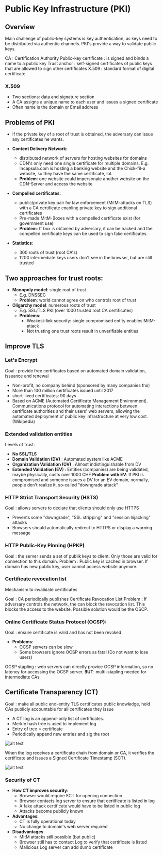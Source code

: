 # Public Key Infrastructure (PKI)

## Overview
Main challenge of public-key systems is key authentication, as keys need to be distributed via authentic channels.
PKI's provide a way to validate public keys.

CA
: Certification Authority
Public-key certificate
: is signed and binds a name to a public key
Trust anchor
: self-signed certificates of public keys that are allowed to sign other certificates
X.509
: standard format of digital certificate

### X.509
* Two sections: data and signature section
* A CA assigns a unique name to each user and issues a signed certificate
* Often name is the domain or Email address

## Problems of PKI
* If the private key of a root of trust is obtained, the adversary can issue any certificates he wants.

* **Content Delivery Network**:
    * distributed network of servers for hosting websites for domains
    * CDN's only need one single certificate for multiple domains. E.g. Incapsula.com is hosting a banking website and the Chick-fil-a website, so they have the same certificate, lol.
    * **Problem**: one website could impersonate another website on the CDN-Server and access the website

* **Compelled certificates**:
    * public/private key pair for law enforcement (MitM-attacks on TLS) with a CA certificate enabling private key to sign additional certificates
    * Pre-made MitM-Boxes with a compelled certificate exist (for government use)
    * **Problem**: If box is obtained by adversary, it can be hacked and the compelled certificate keys can be used to sign fake certificates.

* **Statistics**:
    * 300 roots of trust (root CA's)
    * 1200 intermediate keys users don't see in the browser, but are still trusted


## Two approaches for trust roots:
* **Monopoly model**: single root of trust
    * E.g. DNSSEC
    * **Problem**: world cannot agree on who controls root of trust
* **Oligarchy model**: numerous roots of trust
    * E.g. SSL/TLS PKI (over 1000 trusted root CA certificates)
    * **Problems**:
        * Weakest-link security: single compromised entity enables MitM-attack
        * Not trusting one trust roots result in unverifiable entities


## Improve TLS

### Let's Encrypt
Goal
: provide free certificates based on automated domain validation, issuance and renewal
* Non-profit, no company behind (sponsored by many companies tho)
* More than 100 million certificates issued until 2017
* short-lived certificates: 90 days
* Based on ACME (Automated Certificate Management Environment). Communications protocol for automating interactions between certificate authorities and their users' web servers, allowing the automated deployment of public key infrastructure at very low cost. (Wikipedia)

### Extended validation entities

Levels of trust:

* **No SSL/TLS**  
* **Domain Validation (DV)**
: Automated system like ACME
* **Organization Validation (OV)**
: Almost indistinguishable from DV
* **Extended Validation (EV)**
: Entities (companies) are being validated, maybe physically, costs over 1000 CHF
**Problem with EV**: If PKI is compromised and someone issues a DV for an EV domain, normally, people don't realize it, so-called "downgrade attack"

### HTTP Strict Transport Security (HSTS)
Goal
: allows servers to declare that clients should only use HTTPS 
* Prevents some "downgrade", "SSL stripping" and "session hijacking" attacks
* Browsers should automatically redirect to HTTPS or display a warning message

### HTTP Public-Key Pinning (HPKP)
Goal
: the server sends a set of publik keys to client. Only those are valid for connection to this domain.
Problem
: Public key is cached in browser. If domain has new public key, user cannot access website anymore.

### Certificate revocation list
Mechanism to invalidate certificates

Goal
: CA periodically publishes Certificate Revocation List
Problem
: If adversary controls the network, the can block the revocation list. This blocks the access to the website. 
Possible solution would be the OSCP.

### Online Certificate Status Protocol (OCSP):
Goal
: ensure certificate is valid and has not been revoked
* **Problems**:
    * OCSP servers can be slow
    * Some browsers ignore OCSP errors as fatal (Do not want to lose users)

OCSP stapling
: web servers can directly provice OCSP information, so no latency for accessing the OCSP server. **BUT**: multi-stapling needed for intermediate CAs

## Certificate Transparency (CT)

Goal
: make all public end-entity TLS certificates public knowledge, hold CAs publicly accountable for all certificates they issue

* A CT log is an append-only list of certificates.
* Merkle hash tree is used to implement log
* Entry of tree = certificate
* Periodically append new entries and sig the root

![alt text](Figures/CT_tree_original_size.png "Merkle tree structure")

When the log receives a certificate chain from domain or CA, it verifies the certificate and issues a Signed Certificate Timestamp (SCT).

![alt text](Figures/CT_log_original_size.png "Procedure of CT log")

### Security of CT

* **How CT improves security**:
    * Browser would require SCT for opening connection
    * Browser contacts log server to ensure that certificate is listed in log
    * A fake attack certificate would have to be listed in public log
    * Attacks become publicly known
* **Advantages**:
    * CT is fully operational today
    * No change to domain's web server required
* **Disadvantages**:
    * MitM attacks still possible (but public)
    * Browser still has to contact Log to verify that certificate is listed
    * Malicious Log server can add dumb certificate
